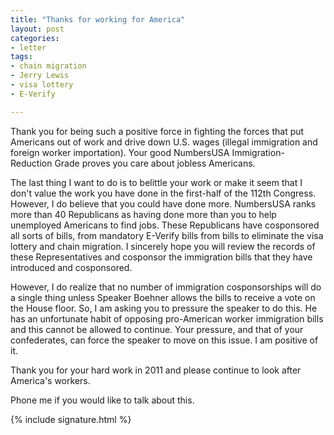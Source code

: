 ```yaml
---
title: "Thanks for working for America"
layout: post
categories:
- letter
tags:
- chain migration
- Jerry Lewis
- visa lottery
- E-Verify

---
```


Thank you for being such a positive force in fighting the forces that put Americans out of work and drive down U.S. wages (illegal immigration and foreign worker importation). Your good NumbersUSA Immigration-Reduction Grade proves you care about jobless Americans.

The last thing I want to do is to belittle your work or make it seem that I don't value the work you have done in the first-half of the 112th Congress. However, I do believe that you could have done more. NumbersUSA ranks more than 40 Republicans as having done more than you to help unemployed Americans to find jobs. These Republicans have cosponsored all sorts of bills, from mandatory E-Verify bills from bills to eliminate the visa lottery and chain migration. I sincerely hope you will review the records of these Representatives and cosponsor the immigration bills that they have introduced and cosponsored.

However, I do realize that no number of immigration cosponsorships will do a single thing unless Speaker Boehner allows the bills to receive a vote on the House floor. So, I am asking you to pressure the speaker to do this. He has an unfortunate habit of opposing pro-American worker immigration bills and this cannot be allowed to continue. Your pressure, and that of your confederates, can force the speaker to move on this issue. I am positive of it.

Thank you for your hard work in 2011 and please continue to look after America's workers.

Phone me if you would like to talk about this.

{% include signature.html %}
